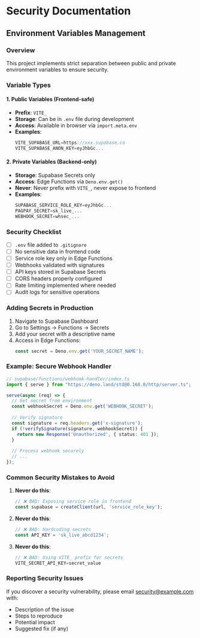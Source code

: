 # Security Documentation

## Environment Variables Management

### Overview
This project implements strict separation between public and private environment variables to ensure security.

### Variable Types

#### 1. Public Variables (Frontend-safe)
- **Prefix**: `VITE_`
- **Storage**: Can be in `.env` file during development
- **Access**: Available in browser via `import.meta.env`
- **Examples**:
  ```typescript
  VITE_SUPABASE_URL=https://xxx.supabase.co
  VITE_SUPABASE_ANON_KEY=eyJhbGc...
  ```

#### 2. Private Variables (Backend-only)
- **Storage**: Supabase Secrets only
- **Access**: Edge Functions via `Deno.env.get()`
- **Never**: Never prefix with `VITE_`, never expose to frontend
- **Examples**:
  ```typescript
  SUPABASE_SERVICE_ROLE_KEY=eyJhbGc...
  PAGPAY_SECRET=sk_live_...
  WEBHOOK_SECRET=whsec_...
  ```

### Security Checklist

- [ ] `.env` file added to `.gitignore`
- [ ] No sensitive data in frontend code
- [ ] Service role key only in Edge Functions
- [ ] Webhooks validated with signatures
- [ ] API keys stored in Supabase Secrets
- [ ] CORS headers properly configured
- [ ] Rate limiting implemented where needed
- [ ] Audit logs for sensitive operations

### Adding Secrets in Production

1. Navigate to Supabase Dashboard
2. Go to Settings → Functions → Secrets
3. Add your secret with a descriptive name
4. Access in Edge Functions:
   ```typescript
   const secret = Deno.env.get('YOUR_SECRET_NAME');
   ```

### Example: Secure Webhook Handler

```typescript
// supabase/functions/webhook-handler/index.ts
import { serve } from "https://deno.land/std@0.168.0/http/server.ts";

serve(async (req) => {
  // Get secret from environment
  const webhookSecret = Deno.env.get('WEBHOOK_SECRET');
  
  // Verify signature
  const signature = req.headers.get('x-signature');
  if (!verifySignature(signature, webhookSecret)) {
    return new Response('Unauthorized', { status: 401 });
  }
  
  // Process webhook securely
  // ...
});
```

### Common Security Mistakes to Avoid

1. **Never do this**:
   ```typescript
   // ❌ BAD: Exposing service role in frontend
   const supabase = createClient(url, 'service_role_key');
   ```

2. **Never do this**:
   ```typescript
   // ❌ BAD: Hardcoding secrets
   const API_KEY = 'sk_live_abcd1234';
   ```

3. **Never do this**:
   ```typescript
   // ❌ BAD: Using VITE_ prefix for secrets
   VITE_SECRET_API_KEY=secret_value
   ```

### Reporting Security Issues

If you discover a security vulnerability, please email security@example.com with:
- Description of the issue
- Steps to reproduce
- Potential impact
- Suggested fix (if any)